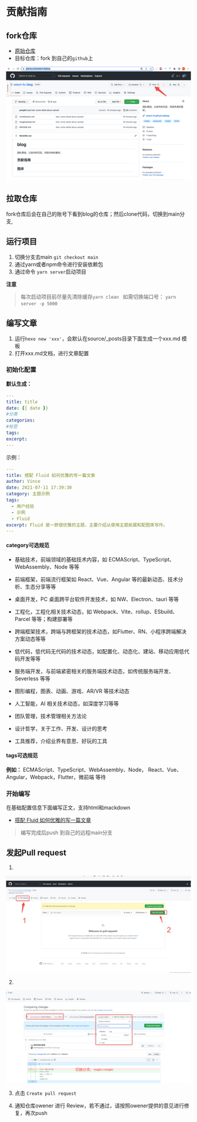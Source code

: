 # 贡献指南

## fork仓库

+ [原始仓库](https://github.com/retech-fe/blog)
+ 目标仓库：fork 到自己的`github`上
  

![](https://raw.githubusercontent.com/retech-fe/image-hosting/main/img/2022/07/12/14-52-44-261cedfc761b810dd109873686284081-20220712145244-19cac2.png)


## 拉取仓库

fork仓库后会在自己的账号下看到blog的仓库；然后clone代码，切换到main分支, 

## 运行项目
  1. 切换分支去main `git checkout main`
  2. 通过yarn或者npm命令进行安装依赖包
  3. 通过命令 `yarn server`启动项目

**注意**

 > 每次启动项目前尽量先清除缓存`yarn clean `
 > 如需切换端口号： `yarn server -p 5000`

## 编写文章

1. 运行`hexo new 'xxx'`，会默认在source/_posts目录下面生成一个xxx.md 模板
2. 打开xxx.md文档，进行文章配置

### 初始化配置

 **默认生成：**

```yaml
---
title: title
date: {{ date }}
#分类
categories:
#标签
tags: 
excerpt:
---
```

示例：

 ```yaml
 ---
 title: 搭配 Fluid 如何优雅的写一篇文章
 author: Vince
 date: 2021-07-11 17:39:30
 category: 主题示例
 tags: 
   - 用户经验
   - 示例
   - Fluid
 excerpt: Fluid 是一款很优雅的主题，主要介绍从使用主题拓展和配图来写作。
 ---
 ```

#### category可选规范

- 基础技术，前端领域的基础技术内容，如 ECMAScript、TypeScript、WebAssembly、Node 等等

- 前端框架，前端流行框架如 React、Vue、Angular 等的最新动态、技术分析、生态分享等等
- 桌面开发，PC 桌面跨平台软件开发技术，如 NW、Electron、tauri 等等
- 工程化，工程化相关技术动态，如 Webpack、Vite、rollup、ESbuild、Parcel 等等；构建部署等
- 跨端框架技术，跨端与跨框架的技术动态，如Flutter、RN、小程序跨端解决方案动态等等
- 低代码，低代码无代码的技术动态，如配置化、动态化、建站、移动应用低代码开发等等
- 服务端开发，与前端紧密相关的服务端技术动态，如传统服务端开发、Severless 等等
- 图形编程，图表、动画、游戏、AR/VR 等技术动态
- 人工智能，AI 相关技术动态，如深度学习等等
- 团队管理，技术管理相关方法论
- 设计哲学，关于工作、开发、设计的思考

- 工具推荐，介绍业界有意思、好玩的工具

#### tags可选规范

**例如：** ECMAScript、TypeScript、WebAssembly、Node， React、Vue、Angular，Webpack，Flutter，微前端 等待

### 开始编写

在基础配置信息下面编写正文，支持html和mackdown

- [ 搭配 Fluid 如何优雅的写一篇文章](https://retech-fe.github.io/blog/2021/07/11/fluid-write/)

> 编写完成后push 到自己的远程main分支



## 发起Pull request

1. 

![](https://raw.githubusercontent.com/retech-fe/image-hosting/main/img/qYhT4KYY4b.jpg)

2. 

![](https://raw.githubusercontent.com/retech-fe/image-hosting/main/img/20220712170101.png)

3. 点击 `Create pull request`

4. 通知仓库owener 进行 Review，若不通过，请按照owener提供的意见进行修复，再次push
